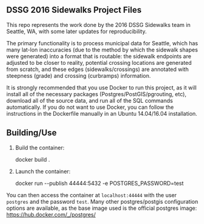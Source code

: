 DSSG 2016 Sidewalks Project Files
---------------------------------

This repo represents the work done by the 2016 DSSG Sidewalks team in Seattle,
WA, with some later updates for reproducibility.

The primary functionality is to process municipal data for Seattle, which has
many lat-lon inaccuracies (due to the method by which the sidewalk shapes were
generated) into a format that is routable: the sidewalk endpoints are adjusted
to be closer to reality, potential crossing locations are generated from
scratch, and these edges (sidewalks/crossings) are annotated with steepness
(grade) and crossing (curbramps) information.

It is strongly recommended that you use Docker to run this project, as it will
install all of the necessary packages (Postgres/PostGIS/pgrouting, etc),
download all of the source data, and run all of the SQL commands automatically.
If you do not want to use Docker, you can follow the instructions in the
Dockerfile manually in an Ubuntu 14.04/16.04 installation.

Building/Use
------------

1. Build the container:

    docker build .

2. Launch the container:

    docker run --publish 44444:5432 -e POSTGRES_PASSWORD=test <image ID>

You can then access the container at `localhost:44444` with the user `postgres`
and the password `test`. Many other postgres/postgis configuration options
are available, as the base image used is the official postgres image:
https://hub.docker.com/_/postgres/
